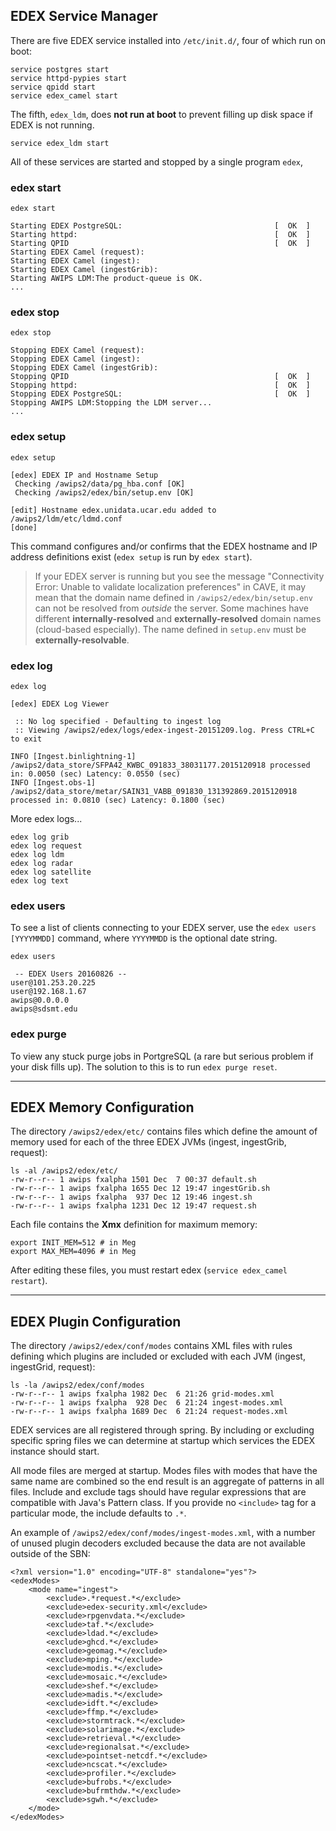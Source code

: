 
## EDEX Service Manager

There are five EDEX service installed into `/etc/init.d/`, four of which run on boot:

    service postgres start
    service httpd-pypies start
    service qpidd start
    service edex_camel start

The fifth, `edex_ldm`, does **not run at boot** to prevent filling up disk space if EDEX is not running. 

    service edex_ldm start

All of these services are started and stopped by a single program `edex`,

### edex start

    edex start
    
    Starting EDEX PostgreSQL:                                  [  OK  ]
    Starting httpd:                                            [  OK  ]
    Starting QPID                                              [  OK  ]
    Starting EDEX Camel (request): 
    Starting EDEX Camel (ingest): 
    Starting EDEX Camel (ingestGrib): 
    Starting AWIPS LDM:The product-queue is OK.
    ...

### edex stop

    edex stop

    Stopping EDEX Camel (request): 
    Stopping EDEX Camel (ingest): 
    Stopping EDEX Camel (ingestGrib): 
    Stopping QPID                                              [  OK  ]
    Stopping httpd:                                            [  OK  ]
    Stopping EDEX PostgreSQL:                                  [  OK  ]
    Stopping AWIPS LDM:Stopping the LDM server...
    ...
    
### edex setup

    edex setup
    
    [edex] EDEX IP and Hostname Setup
     Checking /awips2/data/pg_hba.conf [OK]
     Checking /awips2/edex/bin/setup.env [OK]
    
    [edit] Hostname edex.unidata.ucar.edu added to /awips2/ldm/etc/ldmd.conf
    [done]

This command configures and/or confirms that the EDEX hostname and IP address definitions exist (`edex setup` is run by `edex start`).

> If your EDEX server is running but you see the message "Connectivity Error: Unable to validate localization preferences" in CAVE, it may mean that the domain name defined in `/awips2/edex/bin/setup.env` can not be resolved from *outside* the server.  Some machines have different **internally-resolved** and **externally-resolved** domain names (cloud-based especially). The name defined in `setup.env` must be **externally-resolvable**.

### edex log

    edex log
    
    [edex] EDEX Log Viewer

     :: No log specified - Defaulting to ingest log
     :: Viewing /awips2/edex/logs/edex-ingest-20151209.log. Press CTRL+C to exit
    
    INFO [Ingest.binlightning-1] /awips2/data_store/SFPA42_KWBC_091833_38031177.2015120918 processed in: 0.0050 (sec) Latency: 0.0550 (sec)
    INFO [Ingest.obs-1] /awips2/data_store/metar/SAIN31_VABB_091830_131392869.2015120918 processed in: 0.0810 (sec) Latency: 0.1800 (sec)

More edex logs...

    edex log grib
    edex log request
    edex log ldm
    edex log radar
    edex log satellite
    edex log text

### edex users

To see a list of clients connecting to your EDEX server, use the `edex users [YYYYMMDD]` command, where `YYYYMMDD` is the optional date string.

    edex users
    
     -- EDEX Users 20160826 --
    user@101.253.20.225
    user@192.168.1.67
    awips@0.0.0.0
    awips@sdsmt.edu

### edex purge

To view any stuck purge jobs in PortgreSQL (a rare but serious problem if your disk fills up).  The solution to this is to run `edex purge reset`.

---

## EDEX Memory Configuration

The directory `/awips2/edex/etc/` contains files which define the amount of memory used for each of the three EDEX JVMs (ingest, ingestGrib, request):

	ls -al /awips2/edex/etc/
	-rw-r--r-- 1 awips fxalpha 1501 Dec  7 00:37 default.sh
	-rw-r--r-- 1 awips fxalpha 1655 Dec 12 19:47 ingestGrib.sh
	-rw-r--r-- 1 awips fxalpha  937 Dec 12 19:46 ingest.sh
	-rw-r--r-- 1 awips fxalpha 1231 Dec 12 19:47 request.sh

Each file contains the **Xmx** definition for maximum memory:

	export INIT_MEM=512 # in Meg
	export MAX_MEM=4096 # in Meg

After editing these files, you must restart edex (`service edex_camel restart`).

---

## EDEX Plugin Configuration

The directory `/awips2/edex/conf/modes` contains XML files with rules defining which plugins are included or excluded with each JVM (ingest, ingestGrid, request):

	ls -la /awips2/edex/conf/modes
	-rw-r--r-- 1 awips fxalpha 1982 Dec  6 21:26 grid-modes.xml
	-rw-r--r-- 1 awips fxalpha  928 Dec  6 21:24 ingest-modes.xml
	-rw-r--r-- 1 awips fxalpha 1689 Dec  6 21:24 request-modes.xml

EDEX services are all registered through spring. By including or excluding specific spring files we can determine at startup which services the EDEX instance should start.

All mode files are merged at startup. Modes files with modes that have the same name are combined so the end result is an aggregate of patterns in all files.  Include and exclude tags should have regular expressions that are compatible with Java's Pattern class.  If you provide no `<include>` tag for a particular mode, the include defaults to `.*`.

An example of `/awips2/edex/conf/modes/ingest-modes.xml`, with a number of unused plugin decoders excluded because the data are not available outside of the SBN:
	
	<?xml version="1.0" encoding="UTF-8" standalone="yes"?>
	<edexModes>
		<mode name="ingest">
			<exclude>.*request.*</exclude>
			<exclude>edex-security.xml</exclude>
			<exclude>rpgenvdata.*</exclude>
			<exclude>taf.*</exclude>
			<exclude>ldad.*</exclude>
			<exclude>ghcd.*</exclude>
			<exclude>geomag.*</exclude>
			<exclude>mping.*</exclude>
			<exclude>modis.*</exclude>
			<exclude>mosaic.*</exclude>
			<exclude>shef.*</exclude>
			<exclude>madis.*</exclude>
			<exclude>idft.*</exclude>
			<exclude>ffmp.*</exclude>
			<exclude>stormtrack.*</exclude>
			<exclude>solarimage.*</exclude>
			<exclude>retrieval.*</exclude>
			<exclude>regionalsat.*</exclude>
			<exclude>pointset-netcdf.*</exclude>
			<exclude>ncscat.*</exclude>
			<exclude>profiler.*</exclude>
			<exclude>bufrobs.*</exclude>
			<exclude>bufrmthdw.*</exclude>
			<exclude>sgwh.*</exclude>
		</mode>
	</edexModes>



